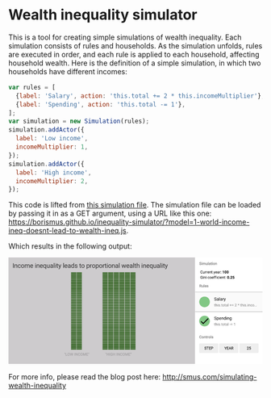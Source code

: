 Wealth inequality simulator
===========================

This is a tool for creating simple simulations of wealth inequality. Each
simulation consists of rules and households. As the simulation unfolds, rules
are executed in order, and each rule is applied to each household, affecting
household wealth. Here is the definition of a simple simulation, in which two
households have different incomes:

```javascript
var rules = [
  {label: 'Salary', action: 'this.total += 2 * this.incomeMultiplier'},
  {label: 'Spending', action: 'this.total -= 1'},
];
var simulation = new Simulation(rules);
simulation.addActor({
  label: 'Low income',
  incomeMultiplier: 1,
});
simulation.addActor({
  label: 'High income',
  incomeMultiplier: 2,
});
```

This code is lifted from [this simulation file][src]. The simulation file can be
loaded by passing it in as a GET argument, using a URL like this one: <https://borismus.github.io/inequality-simulator/?model=1-world-income-ineq-doesnt-lead-to-wealth-ineq.js>.

Which results in the following output:

[![Screenshot of simulation](images/screenshot.png)][demo]

For more info, please read the blog post here:
<http://smus.com/simulating-wealth-inequality>

[src]: https://github.com/borismus/inequality-simulator/blob/master/1-world-income-ineq-doesnt-lead-to-wealth-ineq.js
[demo]: https://borismus.github.io/inequality-simulator/?model=1-world-income-ineq-doesnt-lead-to-wealth-ineq.js
